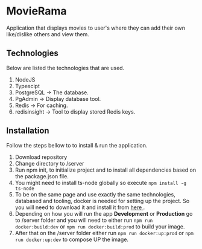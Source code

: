 # MovieRama

<p>
    Application that displays movies to user's where they 
    can add their own like/dislike others and view them.
</p>

## Technologies 

<p>
    Below are listed the technologies that are used.
</p>

<ol>
    <li> NodeJS </li>
    <li> Typescipt</li>
    <li> PostgreSQL -> The database. </li>
    <li> PgAdmin -> Display database tool. </li>
    <li> Redis -> For caching. </li>
    <li> redisinsight -> Tool to display stored Redis keys. </li>
</ol>

## Installation 

<p>
    Follow the steps bellow to to install & run the application.
</p>

<ol>
    <li> Download repository </li>
    <li> Change directory to /server </li>
    <li> 
        Run npm init, to initialize project and to install all dependencies 
        based on the package.json file.
    </li>
    <li> 
        You might need to install ts-node globally so execute 
        <code>npm install -g ts-node</code> 
    </li>
    <li> 
        To be on the same page and use exactly the same technologies, 
        databased and tooling, docker is needed for setting up the project. 
        So you will need to download it and install it from 
        <a href="https://docs.docker.com/get-docker/"> here </a>.
    </li>
    <li> 
        Depending on how you will run the app <b>Development</b> or <b>Production</b>
        go to /server folder and you will need to either run 
        <code>npm run docker:build:dev</code> or <code>npm run docker:build:prod</code> 
        to build your image.
    </li>
    <li> 
        After that on the /server folder either run <code>npm run docker:up:prod</code>
        or <code>npm run docker:up:dev</code> to compose UP the image.
    </li>
</ol>